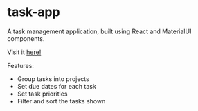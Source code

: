 # task-app

A task management application, built using React and MaterialUI components.

Visit it [here!](https://task-app-arkch99.onrender.com/)

Features:
* Group tasks into projects
* Set due dates for each task
* Set task priorities
* Filter and sort the tasks shown
